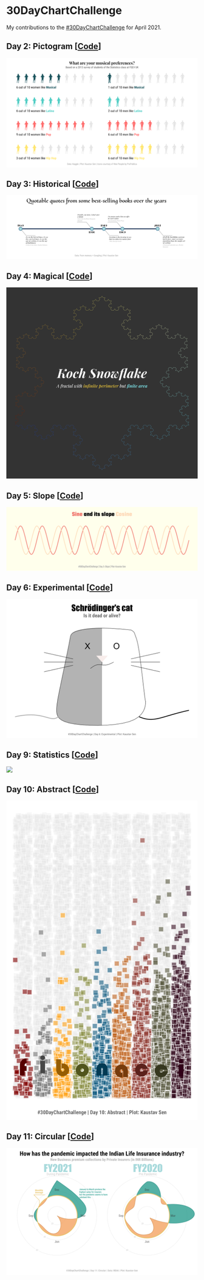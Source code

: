 # 30DayChartChallenge

My contributions to the <a href='https://twitter.com/30DayChartChall'>#30DayChartChallenge</a> for April 2021.

## Day 2: Pictogram [<a href='day_02/day_02.R'>**Code**</a>]

<img src="day_02/day_02.png"/>

## Day 3: Historical [<a href='day_03/day_03.R'>**Code**</a>]

<img src="day_03/day_03.png"/>

## Day 4: Magical [<a href='day_04/day_04.R'>**Code**</a>]

<img src="day_04/day_04.png"/>

## Day 5: Slope [<a href='day_05/day_05.R'>**Code**</a>]

<img src="day_05/day_05.png"/>

## Day 6: Experimental [<a href='day_06/day_06.R'>**Code**</a>]

<img src="day_06/day_06.png"/>

## Day 9: Statistics [<a href='day_09/day_09.R'>**Code**</a>]

<img src="day_09/day_09.png"/>

## Day 10: Abstract [<a href='day_10/day_10.R'>**Code**</a>]

<img src="day_10/day_10.png"/>

## Day 11: Circular [<a href='day_11/day_11.R'>**Code**</a>]

<img src="day_11/day_11.png"/>
